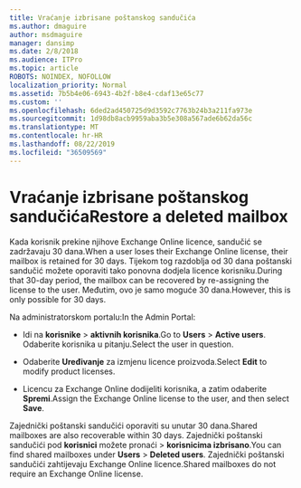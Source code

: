 ```yaml
---
title: Vraćanje izbrisane poštanskog sandučića
ms.author: dmaguire
author: msdmaguire
manager: dansimp
ms.date: 2/8/2018
ms.audience: ITPro
ms.topic: article
ROBOTS: NOINDEX, NOFOLLOW
localization_priority: Normal
ms.assetid: 7b5b4e06-6943-4b2f-b8e4-cdaf13e65c77
ms.custom: ''
ms.openlocfilehash: 6ded2ad450725d9d3592c7763b24b3a211fa973e
ms.sourcegitcommit: 1d98db8acb9959aba3b5e308a567ade6b62da56c
ms.translationtype: MT
ms.contentlocale: hr-HR
ms.lasthandoff: 08/22/2019
ms.locfileid: "36509569"
---
```

# <a name="restore-a-deleted-mailbox"></a><span data-ttu-id="4f5eb-102">Vraćanje izbrisane poštanskog sandučića</span><span class="sxs-lookup"><span data-stu-id="4f5eb-102">Restore a deleted mailbox</span></span>

<span data-ttu-id="4f5eb-103">Kada korisnik prekine njihove Exchange Online licence, sandučić se zadržavaju 30 dana.</span><span class="sxs-lookup"><span data-stu-id="4f5eb-103">When a user loses their Exchange Online license, their mailbox is retained for 30 days.</span></span> <span data-ttu-id="4f5eb-104">Tijekom tog razdoblja od 30 dana poštanski sandučić možete oporaviti tako ponovna dodjela licence korisniku.</span><span class="sxs-lookup"><span data-stu-id="4f5eb-104">During that 30-day period, the mailbox can be recovered by re-assigning the license to the user.</span></span> <span data-ttu-id="4f5eb-105">Međutim, ovo je samo moguće 30 dana.</span><span class="sxs-lookup"><span data-stu-id="4f5eb-105">However, this is only possible for 30 days.</span></span>
  
<span data-ttu-id="4f5eb-106">Na administratorskom portalu:</span><span class="sxs-lookup"><span data-stu-id="4f5eb-106">In the Admin Portal:</span></span>
  
- <span data-ttu-id="4f5eb-107">Idi na **korisnike** \> **aktivnih korisnika**.</span><span class="sxs-lookup"><span data-stu-id="4f5eb-107">Go to **Users** \> **Active users**.</span></span> <span data-ttu-id="4f5eb-108">Odaberite korisnika u pitanju.</span><span class="sxs-lookup"><span data-stu-id="4f5eb-108">Select the user in question.</span></span>

- <span data-ttu-id="4f5eb-109">Odaberite **Uređivanje** za izmjenu licence proizvoda.</span><span class="sxs-lookup"><span data-stu-id="4f5eb-109">Select **Edit** to modify product licenses.</span></span>

- <span data-ttu-id="4f5eb-110">Licencu za Exchange Online dodijeliti korisnika, a zatim odaberite **Spremi**.</span><span class="sxs-lookup"><span data-stu-id="4f5eb-110">Assign the Exchange Online license to the user, and then select **Save**.</span></span>

<span data-ttu-id="4f5eb-111">Zajednički poštanski sandučići oporaviti su unutar 30 dana.</span><span class="sxs-lookup"><span data-stu-id="4f5eb-111">Shared mailboxes are also recoverable within 30 days.</span></span> <span data-ttu-id="4f5eb-112">Zajednički poštanski sandučići pod **korisnici** možete pronaći \> **korisnicima izbrisano**.</span><span class="sxs-lookup"><span data-stu-id="4f5eb-112">You can find shared mailboxes under **Users** \> **Deleted users**.</span></span> <span data-ttu-id="4f5eb-113">Zajednički poštanski sandučići zahtijevaju Exchange Online licence.</span><span class="sxs-lookup"><span data-stu-id="4f5eb-113">Shared mailboxes do not require an Exchange Online license.</span></span>
  